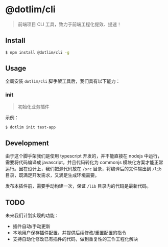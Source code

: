 # @dotlim/cli

> 前端项目 CLI 工具，致力于前端工程化提效、提速！

## Install

```bash
$ npm install @dotlim/cli -g
```

## Usage

全局安装 `dotlim/cli` 脚手架工具后，我们具有以下能力：

### init

> 初始化业务插件

示例：

```bash
$ dotlim init test-app
```

## Development

由于这个脚手架我们是使用 typescript 开发的，并不能直接在 nodejs 中运行，需要将代码编译成 javascript，并且代码转化为 commonjs 模块化方案才能正常运行。因在设计上，我们把源代码放在 `/src` 目录，将编译后的文件输出到 `/lib` 目录，既满足开发需求，又满足生成环境需要。

发布本插件前，需要手动构建一次，保证 `/lib` 目录内的代码是最新代码。

## TODO

未来我们计划实现的功能：

- 插件自动/手动更新
- 本地用户保存插件配置，并提供后续修改/重置配置的指令
- 支持自动化修改已有插件的代码，做到重复性的工作工程化解决
